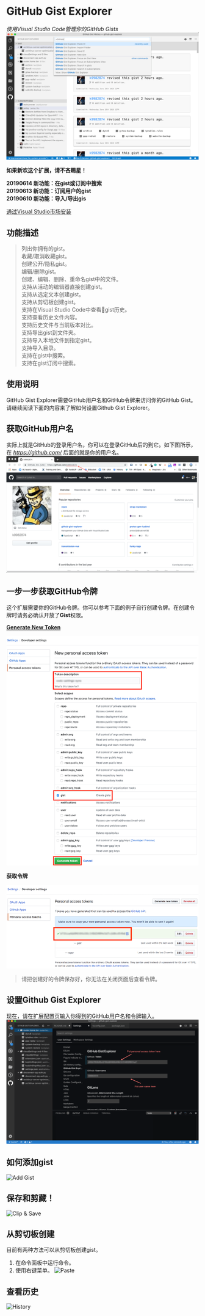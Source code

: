 # GitHub Gist Explorer

*使用Visual Studio Code管理你的GitHub Gists*
![Screenshot](https://raw.githubusercontent.com/k9982874/github-gist-explorer/master/images/guide-1.png)

**如果新欢这个扩展，请不吝赐星！**

**20190614 新功能：在gist或订阅中搜索**  
**20190613 新功能：订阅用户的gist**  
**20190610 新功能：导入/导出gis**  

[通过Visual Studio市场安装](https://marketplace.visualstudio.com/items?itemName=k9982874.github-gist-explorer)

## 功能描述
> 列出你拥有的gist。  
> 收藏/取消收藏gist。  
> 创建公开/隐私gist。  
> 编辑/删除gist。  
> 创建、编辑、删除、重命名gist中的文件。  
> 支持从活动的编辑器直接创建gist。  
> 支持从选定文本创建gist。  
> 支持从剪切板创建gist。  
> 支持在Visual Studio Code中查看gist历史。  
> 支持查看历史文件内容。  
> 支持历史文件与当前版本对比。  
> 支持导出gist到文件夹。  
> 支持导入本地文件到指定gist。  
> 支持导入目录。  
> 支持在gist中搜索。  
> 支持在gist订阅中搜索。  

## 使用说明
GitHub Gist Explorer需要GitHub用户名和GitHub令牌来访问你的GitHub Gist。
请继续阅读下面的内容来了解如何设置Github Gist Explorer。

## 获取GitHub用户名
实际上就是GitHub的登录用户名，你可以在登录GitHub后的到它。如下图所示，在 *https://github.com/* 后面的就是你的用户名。
![Get User Name](https://raw.githubusercontent.com/k9982874/github-gist-explorer/master/images/guide-2.png)

## 一步一步获取GitHub令牌
这个扩展需要你的GitHub令牌。你可以参考下面的例子自行创建令牌。在创建令牌时请务必确认开放了**Gist**权限。

**[Generate New Token](https://github.com/settings/tokens/new?description=code-setting-sync&scopes=gist)**

![Select Scopes](https://raw.githubusercontent.com/k9982874/github-gist-explorer/master/images/guide-3.png)

**获取令牌**

![Get Access Token](https://raw.githubusercontent.com/k9982874/github-gist-explorer/master/images/guide-4.png)

> 请把创建好的令牌保存好，你无法在关闭页面后查看令牌。

## 设置Github Gist Explorer
现在，请在扩展配置页输入你得到的GitHub用户名和令牌输入。
![Setup Extension](https://raw.githubusercontent.com/k9982874/github-gist-explorer/master/images/guide-5.png)

## 如何添加gist
![Add Gist](https://raw.githubusercontent.com/k9982874/github-gist-explorer/master/images/add-gist.gif)

## 保存和剪藏！
![Clip & Save](https://raw.githubusercontent.com/k9982874/github-gist-explorer/master/images/clip-and-save.gif)

## 从剪切板创建
目前有两种方法可以从剪切板创建gist。
1. 在命令面板中运行命令。
2. 使用右键菜单。
![Paste](https://raw.githubusercontent.com/k9982874/github-gist-explorer/master/images/paste.gif)

## 查看历史
![History](https://raw.githubusercontent.com/k9982874/github-gist-explorer/master/images/history.gif)
